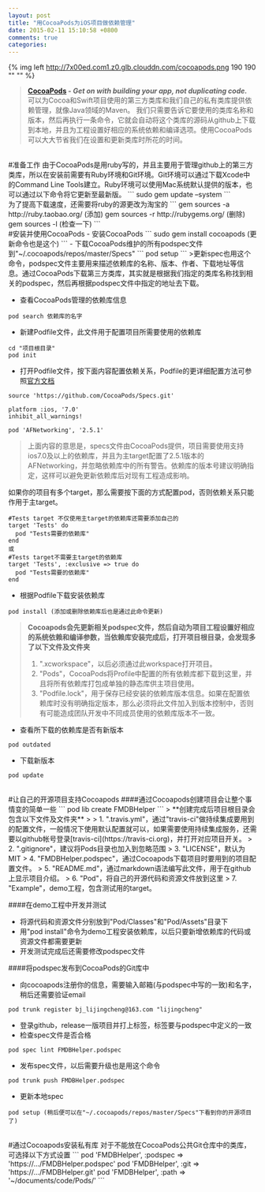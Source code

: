 ```yaml
---
layout: post
title: "用CocoaPods为iOS项目做依赖管理"
date: 2015-02-11 15:10:58 +0800
comments: true
categories: 
---
```



{% img left http://7x00ed.com1.z0.glb.clouddn.com/cocoapods.png 190 190 "" "" %}
>**[CocoaPods](http://www.cocoapods.org) - *Get on with building your app, not duplicating code.***   
可以为Cocoa和Swift项目使用的第三方类库和我们自己的私有类库提供依赖管理，就像Java领域的Maven。
我们只需要告诉它要使用的类库名称和版本，然后再执行一条命令，它就会自动将这个类库的源码从github上下载到本地，并且为工程设置好相应的系统依赖和编译选项。使用CocoaPods可以大大节省我们在设置和更新类库时所花的时间。

<!-- more -->
<br/>
#准备工作
由于CocoaPods是用ruby写的，并且主要用于管理github上的第三方类库，所以在安装前需要有Ruby环境和Git环境。Git环境可以通过下载Xcode中的Command Line Tools建立。Ruby环境可以使用Mac系统默认提供的版本，也可以通过以下命令将它更新至最新版。
```
sudo gem update –system
``` 
<br/>
为了提高下载速度，还需要将ruby的源更改为淘宝的  
```
gem sources -a http://ruby.taobao.org/  (添加)
gem sources -r http://rubygems.org/  (删除)
gem sources -l  (检查一下)
``` 

<br/>
#安装并使用CocoaPods
- 安装CocoaPods
```
sudo gem install cocoapods (更新命令也是这个)
```
- 下载CocoaPods维护的所有podspec文件到"~/.cocoapods/repos/master/Specs"
```
pod setup
```
>更新spec也用这个命令，podspec文件主要用来描述依赖库的名称、版本、作者、下载地址等信息。通过CocoaPods下载第三方类库，其实就是根据我们指定的类库名称找到相关的podspec，然后再根据podspec文件中指定的地址去下载。 
 
- 查看CocoaPods管理的依赖库信息 
```
pod search 依赖库的名字
```
- 新建Podfile文件，此文件用于配置项目所需要使用的依赖库
```
cd "项目根目录"
pod init
```
- 打开Podfile文件，按下面内容配置依赖关系，Podfile的更详细配置方法可参照[官方文档](http://guides.cocoapods.org/syntax/podfile.html)
```
source 'https://github.com/CocoaPods/Specs.git'

platform :ios, '7.0'
inhibit_all_warnings!

pod 'AFNetworking', '2.5.1' 
```
>上面内容的意思是，specs文件由CocoaPods提供，项目需要使用支持ios7.0及以上的依赖库，并且为主target配置了2.5.1版本的AFNetworking，并忽略依赖库中的所有警告。依赖库的版本号建议明确指定，这样可以避免更新依赖库后对现有工程造成影响。  

如果你的项目有多个target，那么需要按下面的方式配置pod，否则依赖关系只能作用于主target。  
```
#Tests target 不仅使用主target的依赖库还需要添加自己的
target 'Tests' do
  pod "Tests需要的依赖库"
end
或
#Tests target不需要主target的依赖库
target 'Tests', :exclusive => true do
  pod "Tests需要的依赖库"
end
```

- 根据Podfile下载安装依赖库
```
pod install (添加或删除依赖库后也是通过此命令更新)
```
> **Cocoapods会先更新相关podspec文件，然后自动为项目工程设置好相应的系统依赖和编译参数，当依赖库安装完成后，打开项目根目录，会发现多了以下文件及文件夹**  
> 
> 1. ".xcworkspace"，以后必须通过此workspace打开项目。  
> 2. "Pods"，CocoaPods将Profile中配置的所有依赖库都下载到这里，并且将所有依赖库打包成单独的静态库供主项目使用。
> 3. "Podfile.lock"，用于保存已经安装的依赖库版本信息。如果在配置依赖库时没有明确指定版本，那么必须将此文件加入到版本控制中，否则有可能造成团队开发中不同成员使用的依赖库版本不一致。

- 查看所下载的依赖库是否有新版本
```
pod outdated
```
- 下载新版本
```
pod update
```

<br/>
#让自己的开源项目支持Cocoapods
####通过Cocoapods创建项目会让整个事情变的简单一些
```
pod lib create FMDBHelper
```
> **创建完成后项目根目录会包含以下文件及文件夹**  
> 
> 1. ".travis.yml"，通过"travis-ci"做持续集成要用到的配置文件，一般情况下使用默认配置就可以，如果需要使用持续集成服务，还需要以github帐号登录[travis-ci](https://travis-ci.org)，并打开对应项目开关。
> 2. ".gitignore"，建议将Pods目录也加入到忽略范围  
> 3. "LICENSE"，默认为MIT 
> 4. "FMDBHelper.podspec"，通过Cocoapods下载项目时要用到的项目配置文件。  
> 5. "README.md"，通过markdown语法编写此文件，用于在github上显示项目介绍。  
> 6. "Pod"，将自己的开源代码和资源文件放到这里 
> 7. "Example"，demo工程，包含测试用的target。  

####在demo工程中开发并测试
- 将源代码和资源文件分别放到"Pod/Classes"和"Pod/Assets"目录下
- 用"pod install"命令为demo工程安装依赖库，以后只要新增依赖库的代码或资源文件都需要更新
- 开发测试完成后还需要修改podspec文件

####将podspec发布到CocoaPods的Git库中
- 向cocoapods注册你的信息，需要输入邮箱(与podspec中写的一致)和名字，稍后还需要验证email
```
pod trunk register bj_lijingcheng@163.com "lijingcheng"
```
- 登录github，release一版项目并打上标签，标签要与podspec中定义的一致
- 检查spec文件是否合格
```
pod spec lint FMDBHelper.podspec
```
- 发布spec文件，以后需要升级也是用这个命令
```
pod trunk push FMDBHelper.podspec
```
- 更新本地spec
```
pod setup (稍后便可以在"~/.cocoapods/repos/master/Specs"下看到你的开源项目了)
```

<br/>
#通过Cocoapods安装私有库
对于不能放在CocoaPods公共Git仓库中的类库，可选择以下方式设置  
```
pod 'FMDBHelper', :podspec => 'https://.../FMDBHelper.podspec'
pod 'FMDBHelper', :git => 'https://.../FMDBHelper.git'
pod 'FMDBHelper', :path => '~/documents/code/Pods/'
```